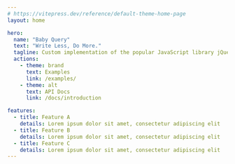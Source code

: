 ```yaml
---
# https://vitepress.dev/reference/default-theme-home-page
layout: home

hero:
  name: "Baby Query"
  text: "Write Less, Do More."
  tagline: Custom implementation of the popular JavaScript library jQuery.
  actions:
    - theme: brand
      text: Examples
      link: /examples/
    - theme: alt
      text: API Docs
      link: /docs/introduction

features:
  - title: Feature A
    details: Lorem ipsum dolor sit amet, consectetur adipiscing elit
  - title: Feature B
    details: Lorem ipsum dolor sit amet, consectetur adipiscing elit
  - title: Feature C
    details: Lorem ipsum dolor sit amet, consectetur adipiscing elit
---
```


